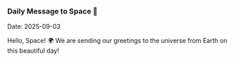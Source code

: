 ### Daily Message to Space 🌌
Date: 2025-09-03

Hello, Space! 🌍 We are sending our greetings to the universe from Earth on this beautiful day!
